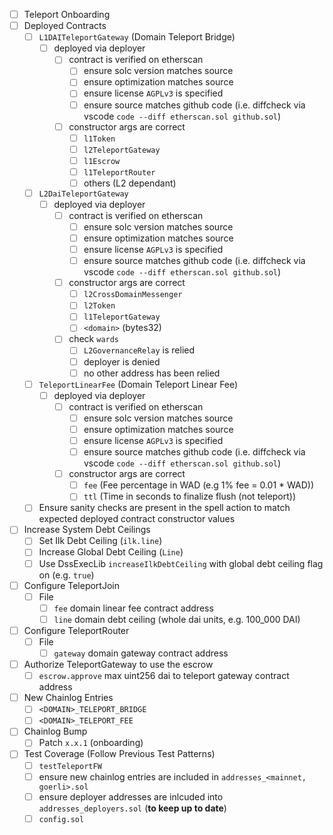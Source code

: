 * [ ] Teleport Onboarding
* [ ] Deployed Contracts
    * [ ] `L1DAITeleportGateway` (Domain Teleport Bridge)
      * [ ] deployed via deployer
        * [ ] contract is verified on etherscan
          * [ ] ensure solc version matches source
          * [ ] ensure optimization matches source
          * [ ] ensure license `AGPLv3` is specified
          * [ ] ensure source matches github code (i.e. diffcheck via vscode `code --diff etherscan.sol github.sol`)
        * [ ] constructor args are correct
          * [ ] `l1Token`
          * [ ] `l2TeleportGateway`
          * [ ] `l1Escrow`
          * [ ] `l1TeleportRouter`
          * [ ] others (L2 dependant)
    * [ ] `L2DaiTeleportGateway`
      * [ ] deployed via deployer
        * [ ] contract is verified on etherscan
          * [ ] ensure solc version matches source
          * [ ] ensure optimization matches source
          * [ ] ensure license `AGPLv3` is specified
          * [ ] ensure source matches github code (i.e. diffcheck via vscode `code --diff etherscan.sol github.sol`)
        * [ ] constructor args are correct
          * [ ] `l2CrossDomainMessenger`
          * [ ] `l2Token`
          * [ ] `l1TeleportGateway`
          * [ ] `<domain>` (bytes32)
        * [ ] check `wards`
          * [ ] `L2GovernanceRelay` is relied
          * [ ] deployer is denied
          * [ ] no other address has been relied
    * [ ] `TeleportLinearFee` (Domain Teleport Linear Fee)
      * [ ] deployed via deployer
        * [ ] contract is verified on etherscan
          * [ ] ensure solc version matches source
          * [ ] ensure optimization matches source
          * [ ] ensure license `AGPLv3` is specified
          * [ ] ensure source matches github code (i.e. diffcheck via vscode `code --diff etherscan.sol github.sol`)
        * [ ] constructor args are correct
          * [ ] `fee` (Fee percentage in WAD (e.g 1% fee = 0.01 * WAD))
          * [ ] `ttl` (Time in seconds to finalize flush (not teleport))
    * [ ] Ensure sanity checks are present in the spell action to match expected deployed contract constructor values
* [ ] Increase System Debt Ceilings
  * [ ] Set Ilk Debt Ceiling (`ilk.line`)
  * [ ] Increase Global Debt Ceiling (`Line`)
  * [ ] Use DssExecLib `increaseIlkDebtCeiling` with global debt ceiling flag on (e.g. `true`)
* [ ] Configure TeleportJoin
  * [ ] File
    * [ ] `fee` domain linear fee contract address
    * [ ] `line` domain debt ceiling (whole dai units, e.g. 100_000 DAI)
* [ ] Configure TeleportRouter
  * [ ] File
    * [ ] `gateway` domain gateway contract address
* [ ] Authorize TeleportGateway to use the escrow
  * [ ] `escrow.approve` max uint256 dai to teleport gateway contract address
* [ ] New Chainlog Entries
  * [ ] `<DOMAIN>_TELEPORT_BRIDGE`
  * [ ] `<DOMAIN>_TELEPORT_FEE` 
* [ ] Chainlog Bump
  * [ ] Patch `x.x.1` (onboarding)
* [ ] Test Coverage (Follow Previous Test Patterns)
  * [ ] `testTeleportFW`
  * [ ] ensure new chainlog entries are included in `addresses_<mainnet, goerli>.sol`
  * [ ] ensure deployer addresses are inlcuded into `addresses_deployers.sol` (**to keep up to date**)
  * [ ] `config.sol`

